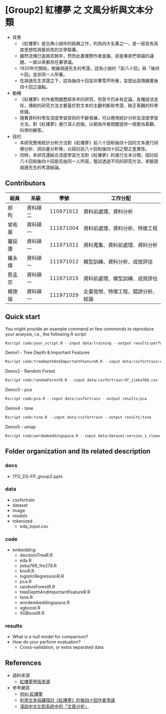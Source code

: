 # [Group2] 紅樓夢 之 文風分析與文本分類
- 背景
  - 《紅樓夢》是古典小說中的經典之作，列為四大名著之一，是一部具有高度思想性與藝術性的文學鉅著。
  - 雖然流傳已逾兩百餘年，然而此書實際作者是誰，卻是專家們爭論的議題，一直以來都存在著爭議。
  - 1920年代開始，根據胡適先生的考證，認為小說的「前八十回」與「後四十回」並非同一人所著。
  - 在胡適先生求證之下，認為後四十回並非曹雪芹所著，並提出高鶚續書後四十回之論點。
- 動機
  - 《紅樓夢》的作者問題歷經多年的研究，但至今仍未有定論，各種說法並存，傳統的研究方法主要基於對文本的主觀判斷和考證，缺乏客觀的科學依據。
  - 隨著資料科學及深度學習技術的不斷發展，可以應用統計分析及深度學習方法，對《紅樓夢》進行深入挖掘，以期為作者問題提供一個更為客觀、科學的解答。
- 目的
  - 本研究應用統計分析方法對《紅樓夢》前八十回和後四十回的文本進行詞頻分析、詞向量分析等，以探討前八十回和後四十回之間之差異性。
  - 同時，本研究還結合深度學習方法對《紅樓夢》的進行文本分類，探討前八十回和後四十回是否由同一人所寫，嘗試透過不同的研究方法，來驗證胡適先生的考證結論。


## Contributors
|組員|系級|學號|工作分配|
|-|-|-|-|
|郝　昀|資科碩二|110971012|資料前處理、資料分析|
|曾祐展|資科碩一|111971004|資料前處理、資料分析、特徵工程|
|羅延康|資科碩一|111971011|資料蒐集、資料前處理、資料分析|
|羅永傑|資科碩一|111971012|模型訓練、資料分析、成效評估|
|蔡孟宗|資科碩一|111971015|資料前處理、模型訓練、成效評估|
|楊德倫|資科碩一|111971029|企畫發想、特徵工程、錯誤分析、結論|


## Quick start
You might provide an example commend or few commends to reproduce your analysis, i.e., the following R script
```R
Rscript code/your_script.R --input data/training --output results/performance.tsv
```
Demo1 - Tree Depth & Important Features
```R
Rscript code/treeDepthAndImportantFeatureR.R --input data/csvfortrain/df_jieba768.csv --output results/demo/importantFeatures.csv
```
Demo2 - Random Forest
```R
Rscript code/randomForestR.R --input data/csvfortrain/df_jieba768.csv --output results/demo/performance.csv
```
Demo3 - pca
```R
Rscript code/pca.R --input data/csvfortrain --output results/pca
```
Demo4 - tsne
```R
Rscript code/tsne.R --input data/csvfortrain --output results/tsne
```
Demo5 - umap
```R
Rscript code/wordembeddingspace.R --input data/dataset/version_1_clean.json --output results/umap
```

## Folder organization and its related description

### docs
* 1112_DS-FP_group2.pptx

### data
* csvfortrain
* dataset
* image
* models
* tokenized
  * eda_input.csv

### code
* embedding
  * decisionTreeR.R
  * eda.R
  * jieba768_fre278.R
  * knnR.R
  * logisticRegressionR.R
  * pca.R
  * randomForestR.R
  * treeDepthAndlmportantFeatureR.R
  * tsne.R
  * wordembeddingspace.R
  * xgboost.R
  * XGBoostR.R

### results
* What is a null model for comparison?
* How do your perform evaluation?
  * Cross-validation, or extra separated data

## References
* 語料來源
  - [紅樓夢甲版來源](http://www.speedy7.com/cn/stguru/cht/redmansions.htm)
* 參考網頁
  - [Wiki 紅樓夢](https://zh.wikipedia.org/zh-tw/紅樓夢)
  - [利用文本採礦探討《紅樓夢》的後四十回作者爭議](http://www.dadh-record.digital.ntu.edu.tw/config_xml/2012config/programINFO/abs/paper03_01_abs.pdf)
  - [淺談中文比對系統中的「文風分析」](https://lsl.sinica.edu.tw/Blog/2022/08/29-2/)
